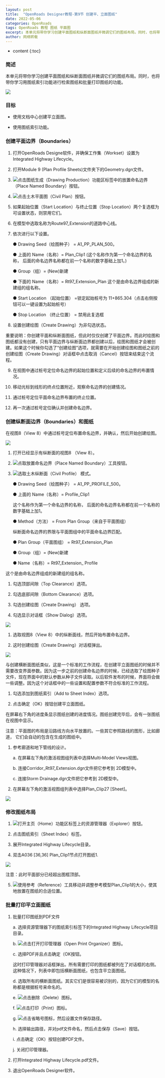 ```yaml
---
layout: post
title:  "OpenRoads Designer教程-第9节 创建平、立面图纸"
date: 2022-05-06
categories: OpenRoads
tags: OpenRoads 教程 图纸 平面图
excerpt: 本单元将带你学习创建平面图纸和纵断面图纸并微调它们的图纸布局。同时，也将带你学习用图纸索引功能进行检索图纸和批量打印图纸的功能。
author: 网络转载
---
```

* content
{:toc}

### 简述 

本单元将带你学习创建平面图纸和纵断面图纸并微调它们的图纸布局。同时，也将带你学习用图纸索引功能进行检索图纸和批量打印图纸的功能。

![](/img/gif/mstn-mesh.gif)
 
### 目标

- 使用文档中心创建平立面图。 

- 使用图纸索引功能。 

### 创建平面边界（Boundaries）

1. 打开OpenRoads Designe软件，并确保工作集（Workset）设置为Integrated Highway Lifecycle。

2. 打开Module 9 (Plan Profile Sheets)文件夹下的Geometry.dgn文件。

3. ![](/img/2022/2022-09-06-14-17-46.png)点击图纸生成（Drawing Production）功能区标签中的放置命名边界（Place Named Boundary）按钮。

4. ![](/img/2022/2022-09-06-14-17-56.png)点击土木平面图（Civil Plan）按钮。

5. 如果起始位置（Start Location）与终止位置（Stop Location）两个复选框为可设置状态，则禁用它们。

6. 在模型中选取名称为Route97_Extension的道路中心线。

7. 依次进行以下设置。

    ● Drawing Seed（绘图种子） = A1_PP_PLAN_500。

    ● 上面的 Name（名称）= Plan_Clip1 (这个名称作为第一个命名边界的名称， 后面的命名边界名称都在前一个名称的数字基础上加1。)

    ● Group（组）= (New)新建

    ● 下面的 Name（名称）= Rt97_Extension_Plan 这个是由命名边界组成的新建组的组名称。

    ● Start Location （起始位置） =锁定起始桩号为 11+865.304（点击右侧按钮可以一键设置为起始桩号）

    ● Stop Location （终止位置） = 禁用此复选框

8. 设置创建绘图（Create Drawing）为非勾选状态。

重要说明：你创建平面和纵断面图纸，但此时仅仅创建了平面边界。而此时绘图和图纸都没有创建，只有平面边界与纵断面边界都创建以后，绘图和图纸才会被创建。如果这个时候你勾选了“创建绘图”选项，就需要在开始创建绘图和图纸之前的创建绘图（Create Drawing）对话框中点击取消（Cancel）按钮来结束这个流程。

9. 在视图中通过桩号定位命名边界的起始位置和定义后续的命名边界的布置情况。

10. 移动光标到线形的终点位置附近，观察命名边界的创建情况。

11. 通过桩号定位平面命名边界布置的终止位置。

12. 再一次通过桩号定位确认并创建命名边界。 
 
### 创建纵断面边界（Boundaries）和图纸

在视图8（View 8）中通过桩号定位布置命名边界，并确认，然后开始创建绘图。

![](/img/2022/2022-09-03-14-05-33.png)

1. 打开已经显示有纵断面的视图8 （View 8）。

2. ![](/img/2022/2022-09-06-14-18-42.png)点取放置命名边界（Place Named Boundary）工具按钮。

3. ![](/img/2022/2022-09-06-14-18-53.png)选取土木纵断面（Civil Profile） 模式。 

    ● Drawing Seed（绘图种子） = A1_PP_PROFILE_500。

    ● 上面的 Name（名称）= Profile_Clip1

    这个名称作为第一个命名边界的名称， 后面的命名边界名称都在前一个名称的数字基础上加1。

    ● Method（方法） = From Plan Group（来自于平面图组）

    纵断面命名边界的界限与平面图组中的平面命名边界匹配。

    ● Plan Group（平面图组） = Rt97_Extension_Plan

    ● Group（组）= (New)新建

    ● Name（名称）= Rt97_Extension_ Profile

这个是由命名边界组成的新建组的组名称。

1. 勾选顶部间隙（Top Clearance）选项。

2. 勾选底部间隙（Bottom Clearance）选项。

3. 勾选创建绘图（Create Drawing） 选项。

4. 勾选显示对话框（Show Dialog）选项。

![](/img/2022/2022-09-03-14-05-55.png)

1. 选取视图8（View 8）中的纵断面线，然后开始布置命名边界。

2. 这时创建绘图（Create Drawing）对话框弹出。

![](/img/2022/2022-09-03-14-06-16.png)
  
与创建横断面图纸类似，这是一个标准的工作流程，在创建平立面图纸的时候并不需要改变界面参数。因为这一步之前的创建命名边界的时候，已经选取了绘图种子文件，现在界面中的默认参数从种子文件读取。以后软件发布的时候，界面将会做一些调整。因为这个对话框中的一些设置和配置参数不符合标准的工作流程。

1. 勾选添加到图纸索引（Add to Sheet Index）选项。

2. 点击确定（OK）按钮创建平立面图纸。

在屏幕右下角的进度条显示图纸创建的进度情况。图纸创建完毕后，会有一张图纸在视图中显示。

注意：平面图的布局是沿路线方向水平放置的。一些其它参照路线的图形，比如廊道， 它们会自动的包含在生成的图纸中。

1. 参考廊道和地下管线的设计。

    a. 在屏幕左下角的激活视图组列表中选择Multi‐Model Views视图。

    b. 连接Corridor_Rt97_Extension.dgn文件把它参考到 2D模型中。

    c. 连接Storm Drainage.dgn文件把它参考到 2D模型中。

2. 在屏幕左下角的激活视图组列表中选择Plan_Clip27 [Sheet]。

![](/img/2022/2022-09-03-14-06-28.png)

### 修改图纸布局

1. ![](/img/2022/2022-09-06-14-19-17.png)打开主页（Home）功能区标签上的资源管理器（Explorer）按钮。

2. 点击图纸索引（Sheet Index）标签。

3. 展开Integrated Highway Lifecycle目录。

4. 双击A036 [36,36] Plan_Clip1节点打开图纸1.

![](/img/2022/2022-09-03-14-06-37.png)
 
注意：此时平面部分已经超出图框顶部。

5. ![](/img/2022/2022-09-06-14-19-32.png)使用参考（Reference）工具移动并调整参考模型Plan_Clip1的大小，使其地放置在图纸的合适位置。

### 批量打印平立面图纸 

1. 批量打印图纸到PDF文件

    a. 选择资源管理器下的图纸索引标签下的Integrated Highway Lifecycle项目目录。

    b. ![](/img/2022/2022-09-06-14-19-49.png)点击打开打印管理器（Open Print Organizer）图标。

    c. 选择PDF并且点击确定（OK按钮。

    这时打印管理器对话框弹出。所有需要打印的图纸都被列在了对话框的右侧。这种情况下，列表中即包括横断面图纸，也包含平立面图纸。

    d. 选取所有的横断面图纸。其实它们是很容易被识别的，因为它们的模型的名称都是根据桩号来命名的。

    e. ![](/img/2022/2022-09-06-14-20-01.png)点击删除（Delete）图标。

    f. ![](/img/2022/2022-09-06-14-20-09.png)点击打印（Print）图标。

    g. ![](/img/2022/2022-09-06-14-20-19.png)点击省略号图标，然后设置文件保存路径。

    h. 选择输出路径，并对pdf文件命名，然后点击保存（Save）按钮。

    i. 点击确定（OK）按钮创建PDF文件。

    j. 关闭打印管理器。
 
2. 打开Integrated Highway Lifecycle.pdf文件。

3. 退出OpenRoads Designer软件。
